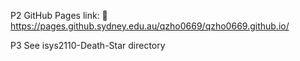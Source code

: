 P2
GitHub Pages link: 🔗 https://pages.github.sydney.edu.au/qzho0669/qzho0669.github.io/

P3
See isys2110-Death-Star directory
